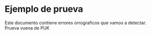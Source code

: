# Ejemplo de prueva
Este documento contiene errores orrograficos que vamos a detectar.
Prueva vuena de PUK
